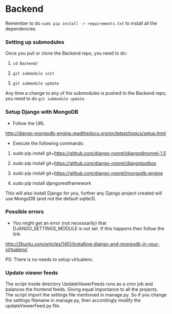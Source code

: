 Backend
==============

Remember to do `sudo pip install -r requirements.txt` to install all the dependencies.

### Setting up submodules
Once you pull or clone the Backend repo, you need to do:

1. `cd Backend/`

2. `git submodule init`

3. `git submodule update`


Any time a change to any of the submodules is pushed to the Backend repo, you
need to do `git submodule update`.

### Setup Django with MongoDB
* Follow the URL

http://django-mongodb-engine.readthedocs.org/en/latest/topics/setup.html

* Execute the following commands:

1. sudo pip install git+https://github.com/django-nonrel/django@nonrel-1.5

2. sudo pip install git+https://github.com/django-nonrel/djangotoolbox

3. sudo pip install git+https://github.com/django-nonrel/mongodb-engine

4. sudo pip install djangorestframework


This will also install Django for you, further any Django project created will use MongoDB (and not the default sqlite3).

### Possible errors
* You might get an error (not necessarily) that DJANGO_SETTINGS_MODULE is not set. If this happens then follow the link

http://2buntu.com/articles/1451/installing-django-and-mongodb-in-your-virtualenv/

PS: There is no needs to setup virtualenv.

### Update viewer feeds

The script inside directory UpdateViewerFeeds runs as a cron job and balances the frontend feeds. Giving equal importance to all the projects. The script import the settings file mentioned in manage.py. So if you change the settings filename in manage.py, then accordingly modify the updateViewerFeed.py file. 
